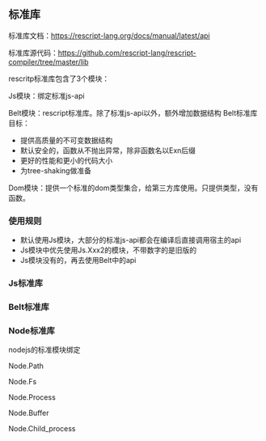 ## 标准库

标准库文档：https://rescript-lang.org/docs/manual/latest/api

标准库源代码：https://github.com/rescript-lang/rescript-compiler/tree/master/lib

rescritp标准库包含了3个模块：

Js模块：绑定标准js-api

Belt模块：rescript标准库。除了标准js-api以外，额外增加数据结构
	Belt标准库目标：

- 提供高质量的不可变数据结构
- 默认安全的，函数从不抛出异常，除非函数名以Exn后缀
- 更好的性能和更小的代码大小
- 为tree-shaking做准备

Dom模块：提供一个标准的dom类型集合，给第三方库使用。只提供类型，没有函数。

### 使用规则

- 默认使用Js模块，大部分的标准js-api都会在编译后直接调用宿主的api
- Js模块中优先使用Js.Xxx2的模块，不带数字的是旧版的
- Js模块没有的，再去使用Belt中的api

### Js标准库





### Belt标准库





### Node标准库

nodejs的标准模块绑定

Node.Path

Node.Fs

Node.Process

Node.Buffer

Node.Child_process
